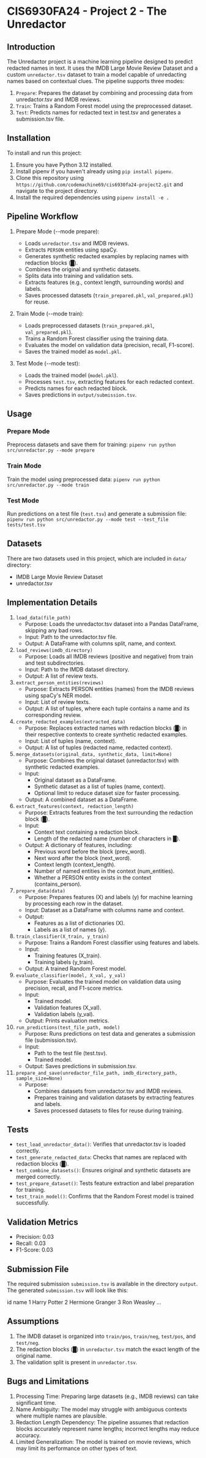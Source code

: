 # CIS6930FA24 - Project 2 - The Unredactor

## Introduction

The Unredactor project is a machine learning pipeline designed to predict redacted names in text. It uses the IMDB Large Movie Review Dataset and a custom `unredactor.tsv` dataset to train a model capable of unredacting names based on contextual clues. The pipeline supports three modes:

1. `Prepare`: Prepares the dataset by combining and processing data from unredactor.tsv and IMDB reviews.
2. `Train`: Trains a Random Forest model using the preprocessed dataset.
3. `Test`: Predicts names for redacted text in test.tsv and generates a submission.tsv file.

## Installation

To install and run this project:

1. Ensure you have Python 3.12 installed.
2. Install pipenv if you haven't already using `pip install pipenv`.
3. Clone this repository using `https://github.com/codemachine69/cis6930fa24-project2.git` and navigate to the project directory.
4. Install the required dependencies using `pipenv install -e .`

## Pipeline Workflow

1. Prepare Mode (--mode prepare):
   - Loads `unredactor.tsv` and IMDB reviews.
   - Extracts `PERSON` entities using spaCy.
   - Generates synthetic redacted examples by replacing names with redaction blocks (█).
   - Combines the original and synthetic datasets.
   - Splits data into training and validation sets.
   - Extracts features (e.g., context length, surrounding words) and labels.
   - Saves processed datasets (`train_prepared.pkl`, `val_prepared.pkl`) for reuse.
2. Train Mode (--mode train):

   - Loads preprocessed datasets (`train_prepared.pkl`, `val_prepared.pkl`).
   - Trains a Random Forest classifier using the training data.
   - Evaluates the model on validation data (precision, recall, F1-score).
   - Saves the trained model as `model.pkl`.

3. Test Mode (--mode test):
   - Loads the trained model (`model.pkl`).
   - Processes `test.tsv`, extracting features for each redacted context.
   - Predicts names for each redacted block.
   - Saves predictions in `output/submission.tsv`.

## Usage

### Prepare Mode

Preprocess datasets and save them for training:
`pipenv run python src/unredactor.py --mode prepare`

### Train Mode

Train the model using preprocessed data:
`pipenv run python src/unredactor.py --mode train`

### Test Mode

Run predictions on a test file (`test.tsv`) and generate a submission file:
`pipenv run python src/unredactor.py --mode test --test_file tests/test.tsv`

## Datasets

There are two datasets used in this project, which are included in `data/` directory:

- IMDB Large Movie Review Dataset
- unredactor.tsv

## Implementation Details

1. `load_data(file_path)`
   - Purpose: Loads the unredactor.tsv dataset into a Pandas DataFrame, skipping any bad rows.
   - Input: Path to the unredactor.tsv file.
   - Output: A DataFrame with columns split, name, and context.
2. `load_reviews(imdb_directory)`
   - Purpose: Loads all IMDB reviews (positive and negative) from train and test subdirectories.
   - Input: Path to the IMDB dataset directory.
   - Output: A list of review texts.
3. `extract_person_entities(reviews)`
   - Purpose: Extracts PERSON entities (names) from the IMDB reviews using spaCy's NER model.
   - Input: List of review texts.
   - Output: A list of tuples, where each tuple contains a name and its corresponding review.
4. `create_redacted_examples(extracted_data)`
   - Purpose: Replaces extracted names with redaction blocks (█) in their respective contexts to create synthetic redacted examples.
   - Input: List of tuples (name, context).
   - Output: A list of tuples (redacted name, redacted context).
5. `merge_datasets(original_data, synthetic_data, limit=None)`
   - Purpose: Combines the original dataset (unredactor.tsv) with synthetic redacted examples.
   - Input:
     - Original dataset as a DataFrame.
     - Synthetic dataset as a list of tuples (name, context).
     - Optional limit to reduce dataset size for faster processing.
   - Output: A combined dataset as a DataFrame.
6. `extract_features(context, redaction_length)`
   - Purpose: Extracts features from the text surrounding the redaction block (█).
   - Input:
     - Context text containing a redaction block.
     - Length of the redacted name (number of characters in █).
   - Output: A dictionary of features, including:
     - Previous word before the block (prev_word).
     - Next word after the block (next_word).
     - Context length (context_length).
     - Number of named entities in the context (num_entities).
     - Whether a PERSON entity exists in the context (contains_person).
7. `prepare_data(data)`
   - Purpose: Prepares features (X) and labels (y) for machine learning by processing each row in the dataset.
   - Input: Dataset as a DataFrame with columns name and context.
   - Output:
     - Features as a list of dictionaries (X).
     - Labels as a list of names (y).
8. `train_classifier(X_train, y_train)`
   - Purpose: Trains a Random Forest classifier using features and labels.
   - Input:
     - Training features (X_train).
     - Training labels (y_train).
   - Output: A trained Random Forest model.
9. `evaluate_classifier(model, X_val, y_val)`
   - Purpose: Evaluates the trained model on validation data using precision, recall, and F1-score metrics.
   - Input:
     - Trained model.
     - Validation features (X_val).
     - Validation labels (y_val).
   - Output: Prints evaluation metrics.
10. `run_predictions(test_file_path, model)`
    - Purpose: Runs predictions on test data and generates a submission file (submission.tsv).
    - Input:
      - Path to the test file (test.tsv).
      - Trained model.
    - Output: Saves predictions in submission.tsv.
11. `prepare_and_save(unredactor_file_path, imdb_directory_path, sample_size=None)`
    - Purpose:
      - Combines datasets from unredactor.tsv and IMDB reviews.
      - Prepares training and validation datasets by extracting features and labels.
      - Saves processed datasets to files for reuse during training.

## Tests

- `test_load_unredactor_data()`: Verifies that unredactor.tsv is loaded correctly.
- `test_generate_redacted_data`: Checks that names are replaced with redaction blocks (█).
- `test_combine_datasets()`: Ensures original and synthetic datasets are merged correctly.
- `test_prepare_dataset()`: Tests feature extraction and label preparation for training.
- `test_train_model()`: Confirms that the Random Forest model is trained successfully.

## Validation Metrics

- Precision: 0.03
- Recall: 0.03
- F1-Score: 0.03

## Submission File

The required submission `submission.tsv` is available in the directory `output`. The generated `submission.tsv` will look like this:

id name
1 Harry Potter
2 Hermione Granger
3 Ron Weasley
...

## Assumptions

1. The IMDB dataset is organized into `train/pos`, `train/neg`, `test/pos`, and `test/neg`.
2. The redaction blocks (█) in `unredactor.tsv` match the exact length of the original name.
3. The validation split is present in `unredactor.tsv`.

## Bugs and Limitations

1. Processing Time: Preparing large datasets (e.g., IMDB reviews) can take significant time.
2. Name Ambiguity: The model may struggle with ambiguous contexts where multiple names are plausible.
3. Redaction Length Dependency: The pipeline assumes that redaction blocks accurately represent name lengths; incorrect lengths may reduce accuracy.
4. Limited Generalization: The model is trained on movie reviews, which may limit its performance on other types of text.
